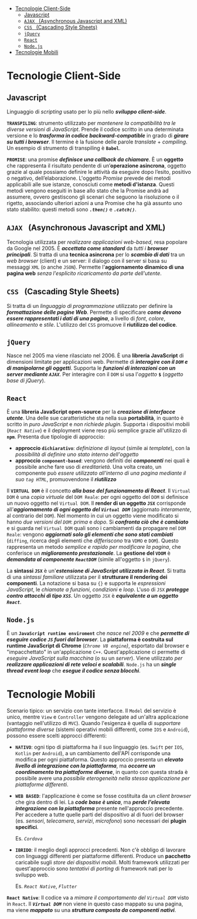 - [Tecnologie Client-Side](#tecnologie-client-side)
  - [Javascript](#javascript)
  - [`AJAX ` (Asynchronous Javascript and XML)](#ajax--asynchronous-javascript-and-xml)
  - [`CSS ` (Cascading Style Sheets)](#css--cascading-style-sheets)
  - [`jQuery`](#jquery)
  - [`React`](#react)
  - [`Node.js`](#nodejs)
- [Tecnologie Mobili](#tecnologie-mobili)

# Tecnologie Client-Side

## Javascript

Linguaggio di *scripting* usato per lo più nello ***sviluppo client-side***.

**`TRANSPILING`**: strumento utilizzato per *mantenere la compatibilità tra le diverse versioni di JavaScript*. Prende il codice scritto in una determinata versione e lo ***trasforma in codice backward-compatible*** in grado di ***girare su tutti i browser***. Il termine è la fusione delle parole *translate* + *compiling*. Un esempio di strumento di transpiling è **`Babel`**.

**`PROMISE`**: una promise ***definisce una callback da chiamare***. È un **oggetto** che rappresenta il risultato pendente di un’**operazione asincrona**, oggetto grazie al quale possiamo definire le attività da eseguire dopo l’esito, positivo o negativo, dell’elaborazione. L'oggetto *Promise* prevede dei metodi applicabili alle sue istanze, conosciuti come **metodi d'istanza**. Questi metodi vengono eseguiti in base allo stato che la Promise andrà ad assumere, ovvero gestiscono gli scenari che seguono la risoluzione o il rigetto, associando ulteriori azioni a una Promise che ha già assunto uno stato stabilito: questi metodi sono ***`.then()`*** e ***`.catch()`***.

## `AJAX ` (Asynchronous Javascript and XML)

Tecnologia utilizzata per *realizzare applicazioni web-based*, resa popolare da Google nel 2005. È ***accettata come standard*** da *tutti i **browser principali***. Si tratta di una **tecnica asincrona** per lo ***scambio di dati*** tra un *web browser* (client) e un server: il dialogo con il server si basa su messaggi `XML` (o anche `JSON`). Permette l'**aggiornamento dinamico di una pagina web** *senza l'esplicito ricaricamento da parte dell'utente*.

## `CSS ` (Cascading Style Sheets)

Si tratta di un *linguaggio di programmazione* utilizzato per definire la ***formattazione delle pagine Web***. Permette di specificare ***come devono essere rappresentati i dati di una pagina***, a livello di *font*, *colore*, *allineamento* e *stile*. L'utilizzo del `CSS` promuove il **riutilizzo del codice**.

## `jQuery`

Nasce nel 2005 ma viene rilasciato nel 2006. È una **libreria JavaScript** di dimensioni limitate per applicazioni web. Permette di ***interagire con il `DOM` e di manipolarne gli oggetti***. Supporta le ***funzioni di interazioni con un server mediante `AJAX`***. Per interagire con il `DOM` si usa l'*oggetto* **`$`** (*oggetto base di jQuery*).

## `React`

È una **libreria JavaScript open-source** per la ***creazione di interfacce utente***. Una delle sue caratteristiche sta nella sua **portabilità**, in quanto è scritto in *puro JavaScript* e *non richiede plugin*. Supporta i dispositivi mobili (*`React Native`*) e il deployment viene reso più semplice grazie all'utilizzo di **`npm`**. Presenta due tipologie di approccio:

- **approccio `dichiarativo`**: *definizione di layout* (simile ai *template*), con la *possibilità di definire uno stato interno dell'oggetto*
- **approccio `component-based`**: vengono definiti dei ***componenti*** nei quali è possibile anche fare uso di *ereditarietà*. Una volta creato, un componente può *essere utilizzato all'interno di una pagina mediante il suo `tag HTML`*, promuovendone il ***riutilizzo***

Il **`VIRTUAL DOM`** è il concetto ***alla base del funzionamento di React***. Il `Virtual DOM` è una *copia virtuale* del `DOM Reale`: per ogni oggetto del `DOM` si definisce un nuovo oggetto nel `Virtual DOM`. Il **render di un oggetto `JSX`** corrisponde all'***aggiornamento di ogni oggetto del `Virtual DOM`*** (aggiornato *interamente*, al contrario del `DOM`). Nel momento in cui un oggetto viene modificato si hanno *due versioni del `DOM`*: *prima* e *dopo*. Si ***confronta ciò che è cambiato*** e si guarda nel `Virtual DOM` quali sono i cambiamenti da propagare nel `DOM Reale`: vengono ***aggiornati solo gli elementi che sono stati cambiati*** (`diffing`, ricerca degli elementi che *differiscono* tra `VDMO` e `DOM`). Questo rappresenta un metodo *semplice e rapido per modificare la pagina*, che conferisce un ***miglioramento prestazionale***. La **gestione del `VDOM`** è ***demandata al componente `ReactDOM`*** (simile all'oggetto `$` in `jQuery`).

La **sintassi `JSX`** è un'***estensione di JavaScript utilizzata in React***. Si tratta di una *sintassi familiare* utilizzata per il **strutturare il rendering dei componenti**. La notazione si basa su `{}` e supporta le *espressioni JavaScript*, le *chiamate a funzioni*, *condizioni* e *loop*. L'uso di `JSX` ***protegge contro attacchi di tipo `XSS`***. Un oggetto `JSX` è ***equivalente a un oggetto `React`***.

## `Node.js`

È un **`JavaScript runtime enviroment`** che *nasce nel 2009* e che ***permette di eseguire codice `JS` fuori dal browser***. La **piattaforma è costruita sul runtime JavaScript di Chrome** (*`Chrome V8 engine`)*, esportato dal browser e "impacchettato" in un'applicazione `C++`.  Quest'applicazione ci permette di *eseguire JavaScript sulla macchina* (o su un *server*). Viene utilizzato *per **realizzare applicazioni di rete veloci e scalabili***. `Node.js` ha un ***single thread event loop*** che ***esegue il codice senza blocchi***.

# Tecnologie Mobili

Scenario tipico: un servizio con tante interfacce. Il `Model` del servizio è unico, mentre `View` e `Controller` vengono delegate ad un'altra applicazione (vantaggio nell'utilizzo di `MVC`). Quando l'esigenza è quella di *supportare piattaforme diverse* (sistemi operativi mobili differenti, come `IOS` e `Android`), possono essere scelti approcci differenti:

- **`NATIVO`**: ogni tipo di piattaforma ha il suo linguaggio (es. `Swift` per `IOS`, `Kotlin` per `Android`), a un cambiamento dell'API corrisponde una modifica per ogni piattaforma. Questo approccio presenta un ***elevato livello di integrazione con la piattaforma***, ma ***occorre un coordinamento tra piattaforme diverse***, in quanto con questa strada è possibile avere una *possibile eterogeneità nella stessa applicazione per piattaforme differenti*.

- **`WEB BASED`**: l'applicazione è come se fosse costituita da un *client browser* che gira dentro di lei. La ***code base è unica***, ma ***perde l'elevata integrazione con la piattaforma*** presente nell'approccio precedente. Per accedere a tutte quelle parti del dispositivo al di fuori del browser (es. *sensori*, *telecamera*, *servizi*, *microfono*) sono necessari dei **plugin specifici**.

  Es. *`Cordova`*

- **`IBRIDO`**: il meglio degli approcci precedenti. Non c'è obbligo di lavorare con linguaggi differenti per piattaforme differenti. Produce un **pacchetto** caricabile sugli *store dei dispositivi mobili*. Molti framework utilizzati per quest'approccio sono *tentativi di porting* di framework nati per lo sviluppo web.

  Es. *`React Native`*, *`Flutter`*

**`React Native`**: Il codice va a *mimare il comportamento del `Virtual DOM`* visto in `React`. Il ***`Virtual DOM`*** non viene in questo caso mappato su una pagina, ma viene ***mappato*** su una ***struttura composta da componenti nativi***.